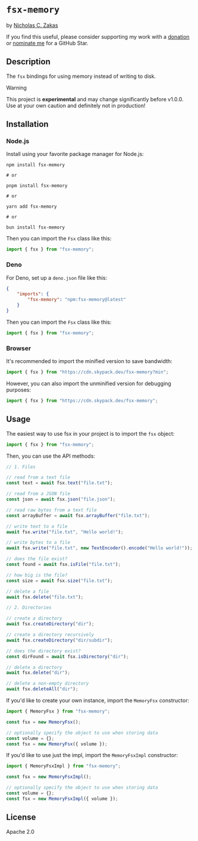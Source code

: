 # `fsx-memory`

by [Nicholas C. Zakas](https://humanwhocodes.com)

If you find this useful, please consider supporting my work with a [donation](https://humanwhocodes.com/donate) or [nominate me](https://stars.github.com/nominate/) for a GitHub Star.

## Description

The `fsx` bindings for using memory instead of writing to disk.

> [!WARNING]
> This project is **experimental** and may change significantly before v1.0.0. Use at your own caution and definitely not in production!

## Installation

### Node.js

Install using your favorite package manager for Node.js:

```shell
npm install fsx-memory

# or

pnpm install fsx-memory

# or

yarn add fsx-memory

# or

bun install fsx-memory
```

Then you can import the `Fsx` class like this:

```js
import { fsx } from "fsx-memory";
```

### Deno

For Deno, set up a `deno.json` file like this:

```json
{
	"imports": {
		"fsx-memory": "npm:fsx-memory@latest"
	}
}
```

Then you can import the `Fsx` class like this:

```js
import { fsx } from "fsx-memory";
```

### Browser

It's recommended to import the minified version to save bandwidth:

```js
import { fsx } from "https://cdn.skypack.dev/fsx-memory?min";
```

However, you can also import the unminified version for debugging purposes:

```js
import { fsx } from "https://cdn.skypack.dev/fsx-memory";
```

## Usage

The easiest way to use fsx in your project is to import the `fsx` object:

```js
import { fsx } from "fsx-memory";
```

Then, you can use the API methods:

```js
// 1. Files

// read from a text file
const text = await fsx.text("file.txt");

// read from a JSON file
const json = await fsx.json("file.json");

// read raw bytes from a text file
const arrayBuffer = await fsx.arrayBuffer("file.txt");

// write text to a file
await fsx.write("file.txt", "Hello world!");

// write bytes to a file
await fsx.write("file.txt", new TextEncoder().encode("Hello world!"));

// does the file exist?
const found = await fsx.isFile("file.txt");

// how big is the file?
const size = await fsx.size("file.txt");

// delete a file
await fsx.delete("file.txt");

// 2. Directories

// create a directory
await fsx.createDirectory("dir");

// create a directory recursively
await fsx.createDirectory("dir/subdir");

// does the directory exist?
const dirFound = await fsx.isDirectory("dir");

// delete a directory
await fsx.delete("dir");

// delete a non-empty directory
await fsx.deleteAll("dir");
```

If you'd like to create your own instance, import the `MemoryFsx` constructor:

```js
import { MemoryFsx } from "fsx-memory";

const fsx = new MemoryFsx();

// optionally specify the object to use when storing data
const volume = {};
const fsx = new MemoryFsx({ volume });
```

If you'd like to use just the impl, import the `MemoryFsxImpl` constructor:

```js
import { MemoryFsxImpl } from "fsx-memory";

const fsx = new MemoryFsxImpl();

// optionally specify the object to use when storing data
const volume = {};
const fsx = new MemoryFsxImpl({ volume });
```

## License

Apache 2.0
